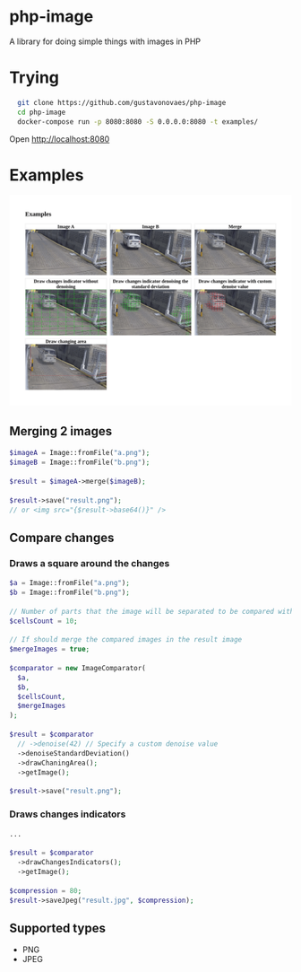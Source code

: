 php-image
=========
A library for doing simple things with images in PHP


# Trying

```sh
  git clone https://github.com/gustavonovaes/php-image
  cd php-image
  docker-compose run -p 8080:8080 -S 0.0.0.0:8080 -t examples/ 
```

Open [http://localhost:8080](http://localhost:8080)

# Examples

![](examples/screenshot.png)

## Merging 2 images
```php
$imageA = Image::fromFile("a.png");
$imageB = Image::fromFile("b.png");

$result = $imageA->merge($imageB);

$result->save("result.png");
// or <img src="{$result->base64()}" />
```
## Compare changes

### Draws a square around the changes
```php
$a = Image::fromFile("a.png");
$b = Image::fromFile("b.png");

// Number of parts that the image will be separated to be compared with
$cellsCount = 10;

// If should merge the compared images in the result image
$mergeImages = true;

$comparator = new ImageComparator(
  $a,
  $b,
  $cellsCount,
  $mergeImages
);

$result = $comparator
  // ->denoise(42) // Specify a custom denoise value
  ->denoiseStandardDeviation()
  ->drawChaningArea();
  ->getImage();

$result->save("result.png");
```

### Draws changes indicators
```php
...

$result = $comparator
  ->drawChangesIndicators();
  ->getImage();

$compression = 80;
$result->saveJpeg("result.jpg", $compression);
```

## Supported types
- PNG
- JPEG
